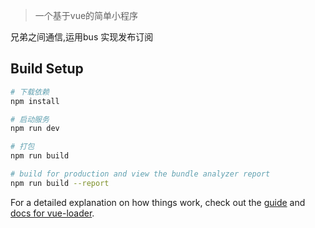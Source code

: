 > 一个基于vue的简单小程序

兄弟之间通信,运用bus  实现发布订阅

<!-- bus.$emit()   bus.$on() -->
## Build Setup

``` bash
# 下载依赖
npm install

# 启动服务
npm run dev

# 打包
npm run build

# build for production and view the bundle analyzer report
npm run build --report
```

For a detailed explanation on how things work, check out the [guide](http://vuejs-templates.github.io/webpack/) and [docs for vue-loader](http://vuejs.github.io/vue-loader).

